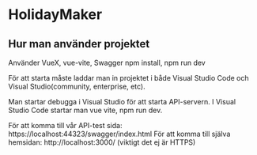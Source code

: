 # HolidayMaker

## Hur man använder projektet

Använder VueX, vue-vite, Swagger
npm install, npm run dev

För att starta måste laddar man in projektet i både Visual Studio Code och Visual Studio(community, enterprise, etc).

Man startar debugga i Visual Studio för att starta API-servern. I Visual Studio Code startar man vue vite, npm run dev.

För att komma till vår API-test sida: https://localhost:44323/swagger/index.html 
För att komma till själva hemsidan: http://localhost:3000/ (viktigt det ej är HTTPS)

